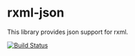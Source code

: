 # rxml-json

This library provides json support for rxml.

[![Build Status](https://travis-ci.org/mlit-de/rxml-json.svg?branch=master)](https://travis-ci.org/mlit-de/rxml-json)

